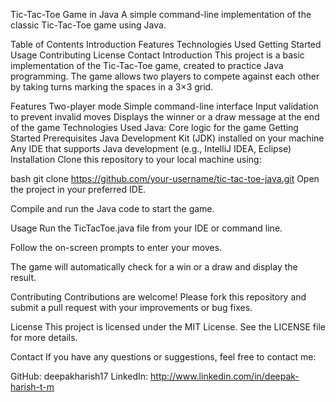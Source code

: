 Tic-Tac-Toe Game in Java
A simple command-line implementation of the classic Tic-Tac-Toe game using Java.

Table of Contents
Introduction
Features
Technologies Used
Getting Started
Usage
Contributing
License
Contact
Introduction
This project is a basic implementation of the Tic-Tac-Toe game, created to practice Java programming. The game allows two players to compete against each other by taking turns marking the spaces in a 3×3 grid.

Features
Two-player mode
Simple command-line interface
Input validation to prevent invalid moves
Displays the winner or a draw message at the end of the game
Technologies Used
Java: Core logic for the game
Getting Started
Prerequisites
Java Development Kit (JDK) installed on your machine
Any IDE that supports Java development (e.g., IntelliJ IDEA, Eclipse)
Installation
Clone this repository to your local machine using:

bash
git clone https://github.com/your-username/tic-tac-toe-java.git
Open the project in your preferred IDE.

Compile and run the Java code to start the game.

Usage
Run the TicTacToe.java file from your IDE or command line.

Follow the on-screen prompts to enter your moves.

The game will automatically check for a win or a draw and display the result.

Contributing
Contributions are welcome! Please fork this repository and submit a pull request with your improvements or bug fixes.

License
This project is licensed under the MIT License. See the LICENSE file for more details.

Contact
If you have any questions or suggestions, feel free to contact me:

GitHub: deepakharish17
LinkedIn: http://www.linkedin.com/in/deepak-harish-t-m
